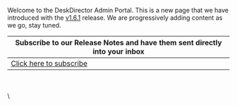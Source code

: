 Welcome to the DeskDirector Admin Portal. This is a new page that we have introduced with the [v1.6.1](/release-notes/admin/v1.6.1) release. We are progressively adding content as we go, stay tuned.

| Subscribe to our Release Notes and have them sent directly into your inbox |
| --- |
| [Click here to subscribe](https://share.hsforms.com/16JksqaETTxW5iY8FnZSUvQ972r) |\
\
\
\
